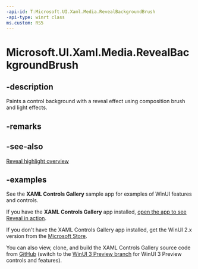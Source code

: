 ```yaml
---
-api-id: T:Microsoft.UI.Xaml.Media.RevealBackgroundBrush
-api-type: winrt class
ms.custom: RS5
---
```

<!-- Class syntax.
public class RevealBackgroundBrush : RevealBrush, RevealBrush
-->

# Microsoft.UI.Xaml.Media.RevealBackgroundBrush

## -description

Paints a control background with a reveal effect using composition brush and light effects.

## -remarks

## -see-also

[Reveal highlight overview](/windows/uwp/design/style/reveal)

## -examples

See the **XAML Controls Gallery** sample app for examples of WinUI features and controls.

If you have the **XAML Controls Gallery** app installed, [open the app to see Reveal in action](xamlcontrolsgallery:/item/Reveal).

If you don't have the XAML Controls Gallery app installed, get the WinUI 2.x version from the [Microsoft Store](https://www.microsoft.com/p/xaml-controls-gallery/9msvh128x2zt).

You can also view, clone, and build the XAML Controls Gallery source code from [GitHub](https://github.com/Microsoft/Xaml-Controls-Gallery) (switch to the [WinUI 3 Preview branch](https://github.com/microsoft/Xaml-Controls-Gallery/tree/winui3preview) for WinUI 3 Preview controls and features).
